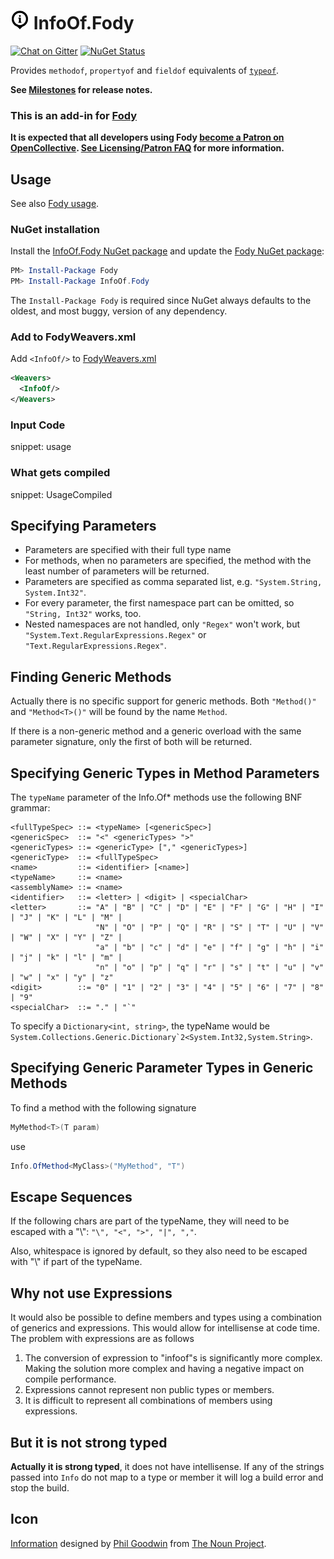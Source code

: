 # <img src="/package_icon.png" height="30px"> InfoOf.Fody

[![Chat on Gitter](https://img.shields.io/gitter/room/fody/fody.svg)](https://gitter.im/Fody/Fody)
[![NuGet Status](https://img.shields.io/nuget/v/InfoOf.Fody.svg)](https://www.nuget.org/packages/InfoOf.Fody/)

Provides `methodof`, `propertyof` and `fieldof` equivalents of [`typeof`](http://msdn.microsoft.com/en-us/library/58918ffs.aspx).

**See [Milestones](../../milestones?state=closed) for release notes.**


### This is an add-in for [Fody](https://github.com/Fody/Home/)

**It is expected that all developers using Fody [become a Patron on OpenCollective](https://opencollective.com/fody/contribute/patron-3059). [See Licensing/Patron FAQ](https://github.com/Fody/Home/blob/master/pages/licensing-patron-faq.md) for more information.**


## Usage

See also [Fody usage](https://github.com/Fody/Home/blob/master/pages/usage.md).


### NuGet installation

Install the [InfoOf.Fody NuGet package](https://nuget.org/packages/InfoOf.Fody/) and update the [Fody NuGet package](https://nuget.org/packages/Fody/):

```powershell
PM> Install-Package Fody
PM> Install-Package InfoOf.Fody
```

The `Install-Package Fody` is required since NuGet always defaults to the oldest, and most buggy, version of any dependency.


### Add to FodyWeavers.xml

Add `<InfoOf/>` to [FodyWeavers.xml](https://github.com/Fody/Home/blob/master/pages/usage.md#add-fodyweaversxml)

```xml
<Weavers>
  <InfoOf/>
</Weavers>
```


### Input Code

snippet: usage


### What gets compiled

snippet: UsageCompiled

## Specifying Parameters

- Parameters are specified with their full type name
- For methods, when no parameters are specified, the method with the least number of parameters will be returned.
- Parameters are specified as comma separated list, e.g. `"System.String, System.Int32"`.
- For every parameter, the first namespace part can be omitted, so `"String, Int32"` works, too.
- Nested namespaces are not handled, only `"Regex"` won't work, but `"System.Text.RegularExpressions.Regex"` or `"Text.RegularExpressions.Regex"`.

## Finding Generic Methods

Actually there is no specific support for generic methods. Both `"Method()"` and `"Method<T>()"` will be found by the name `Method`.

If there is a non-generic method and a generic overload with the same parameter signature, only the first of both will be returned.

## Specifying Generic Types in Method Parameters

The `typeName` parameter of the Info.Of* methods use the following BNF grammar:

```
<fullTypeSpec> ::= <typeName> [<genericSpec>]
<genericSpec>  ::= "<" <genericTypes> ">"
<genericTypes> ::= <genericType> ["," <genericTypes>]
<genericType>  ::= <fullTypeSpec>
<name>         ::= <identifier> [<name>]
<typeName>     ::= <name>
<assemblyName> ::= <name>
<identifier>   ::= <letter> | <digit> | <specialChar>
<letter>       ::= "A" | "B" | "C" | "D" | "E" | "F" | "G" | "H" | "I" | "J" | "K" | "L" | "M" |
                   "N" | "O" | "P" | "Q" | "R" | "S" | "T" | "U" | "V" | "W" | "X" | "Y" | "Z" |
                   "a" | "b" | "c" | "d" | "e" | "f" | "g" | "h" | "i" | "j" | "k" | "l" | "m" |
                   "n" | "o" | "p" | "q" | "r" | "s" | "t" | "u" | "v" | "w" | "x" | "y" | "z"
<digit>        ::= "0" | "1" | "2" | "3" | "4" | "5" | "6" | "7" | "8" | "9"
<specialChar>  ::= "." | "`"
```

To specify a `Dictionary<int, string>`, the typeName would be ```System.Collections.Generic.Dictionary`2<System.Int32,System.String>```.

## Specifying Generic Parameter Types in Generic Methods
To find a method with the following signature

```c#
MyMethod<T>(T param)
```
use
```c#
Info.OfMethod<MyClass>("MyMethod", "T")
```


## Escape Sequences

If the following chars are part of the typeName, they will need to be escaped with a "\\": `"\", "<", ">", "|", ","`.

Also, whitespace is ignored by default, so they also need to be escaped with "\\" if part of the typeName.


## Why not use Expressions

It would also be possible to define members and types using a combination of generics and expressions. This would allow for intellisense at code time. The problem with expressions are as  follows

 1. The conversion of expression to "infoof"s is significantly more complex. Making the solution more complex and having a negative impact on compile performance.
 1. Expressions cannot represent non public types or members.
 1. It is difficult to represent all combinations of members using expressions.


## But it is not strong typed

**Actually it is strong typed**, it does not have intellisense. If any of the strings passed into `Info` do not map to a type or member it will log a build error and stop the build.



## Icon

[Information](https://thenounproject.com/noun/information/#icon-No9867) designed by [Phil Goodwin](https://thenounproject.com/Fhlcreative) from [The Noun Project](https://thenounproject.com).